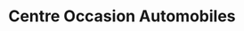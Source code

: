 ---
title: "Centre Occasion Automobiles"
url: /anthy-sur-leman/centre-occasion-automobiles/
shop: voiture
---